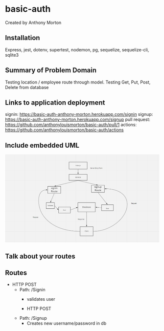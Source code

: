 # basic-auth

Created by Anthony Morton

## Installation
Express, jest, dotenv, supertest, nodemon, pg, sequelize, sequelize-cli, sqlite3

## Summary of Problem Domain
Testing location / employee route through model. Testing Get, Put, Post, Delete from database

## Links to application deployment
signin: https://basic-auth-anthony-morton.herokuapp.com/signin
signup: https://basic-auth-anthony-morton.herokuapp.com/signup
pull request: https://github.com/anthonylouismorton/basic-auth/pull/1
actions: https://github.com/anthonylouismorton/basic-auth/actions

## Include embedded UML
![uml](./lab6.png)

## Talk about your routes

## Routes

* HTTP POST
  * Path: /Signin
    * validates user

    * HTTP POST
  * Path: /Signup
    * Creates new username/password in db

